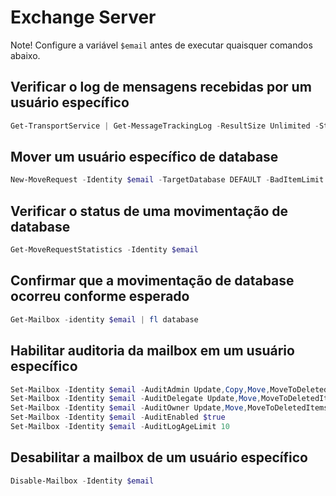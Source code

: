 # Exchange Server

Note! Configure a variável ```$email``` antes de executar quaisquer comandos abaixo.

## Verificar o log de mensagens recebidas por um usuário específico

```powershell
Get-TransportService | Get-MessageTrackingLog -ResultSize Unlimited -Start "06/30/2019 23:59:00" -End "07/30/2019 17:00:00" -Recipients $email | Select-Object | ft timestamp,eventid,source,messagesubject
```

## Mover um usuário específico de database

```powershell
New-MoveRequest -Identity $email -TargetDatabase DEFAULT -BadItemLimit 100
```

## Verificar o status de uma movimentação de database

```powershell
Get-MoveRequestStatistics -Identity $email
```

## Confirmar que a movimentação de database ocorreu conforme esperado

```powershell
Get-Mailbox -identity $email | fl database
```

## Habilitar auditoria da mailbox em um usuário específico

```powershell
Set-Mailbox -Identity $email -AuditAdmin Update,Copy,Move,MoveToDeletedItems,SoftDelete,HardDelete,FolderBind,SendAs,SendOnBehalf,MessageBind
Set-Mailbox -Identity $email -AuditDelegate Update,Move,MoveToDeletedItems,SoftDelete,HardDelete,FolderBind,SendAs,SendOnBehalf
Set-Mailbox -Identity $email -AuditOwner Update,Move,MoveToDeletedItems,SoftDelete,HardDelete
Set-Mailbox -Identity $email -AuditEnabled $true
Set-Mailbox -Identity $email -AuditLogAgeLimit 10
```

## Desabilitar a mailbox de um usuário específico

```powershell
Disable-Mailbox -Identity $email
```
